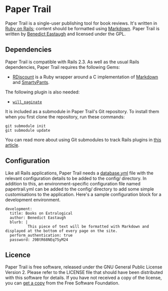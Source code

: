 Paper Trail
===========


Paper Trail is a single-user publishing tool for book reviews. It's written in [Ruby on Rails](http://rubyonrails.org/); content should be formatted using [Markdown](http://daringfireball.net/projects/markdown/). Paper Trail is written by [Benedict Eastaugh](http://extralogical.net/) and licensed under the GPL.


Dependencies
------------

Paper Trail is compatible with Rails 2.3. As well as the usual Rails dependencies, Paper Trail requires the following Gems:

* [RDiscount](http://github.com/rtomayko/rdiscount/) is a Ruby wrapper around a C implementation of [Markdown](http://daringfireball.net/projects/markdown/) and [SmartyPants](http://daringfireball.net/projects/smartypants/).

The following plugin is also needed:

* [`will_paginate`](http://github.com/mislav/will_paginate/)

It is included as a submodule in Paper Trail's Git repository. To install them when you first clone the repository, run these commands:

    git submodule init
    git submodule update

You can read more about using Git submodules to track Rails plugins in [this article](http://woss.name/2008/04/09/using-git-submodules-to-track-vendorrails/).


Configuration
-------------

Like all Rails applications, Paper Trail needs a [database.yml](http://wiki.rubyonrails.org/rails/pages/database.yml) file with the relevant configuration details to be added to the config/ directory. In addition to this, an environment-specific configuration file named papertrail.yml can be added to the config/ directory to add some simple customisations to the application. Here's a sample configuration block for a development environment.

    development:
      title: Books on Extralogical
      author: Benedict Eastaugh
      blurb: |
              This piece of text will be formatted with Markdown and displayed at the bottom of every page on the site.
      perform_authentication: true
      password: J9BtR68NEq75yM24


Licence
-------

Paper Trail is free software, released under the GNU General Public License Version 2. Please refer to the LICENSE file that should have been distributed with this software for details. If you have not received a copy of the license, you can [get a copy](http://www.fsf.org/licensing/licenses/info/GPLv2.html) from the Free Software Foundation.
